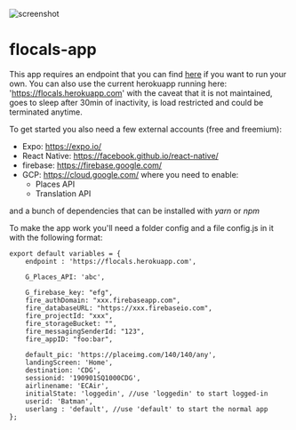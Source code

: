 ![screenshot](https://github.com/faical-allou/flocals-app/screenshot.png)

# flocals-app

This app requires an endpoint that you can find [here](https://github.com/faical-allou/flocals) if you want to run your own.
You can also use the current herokuapp running here: 'https://flocals.herokuapp.com' with the caveat that it is not maintained, goes to sleep after 30min of inactivity, is load restricted and could be terminated anytime.

To get started you also need a few external accounts (free and freemium):
+ Expo: https://expo.io/
+ React Native: https://facebook.github.io/react-native/
+ firebase: https://firebase.google.com/
+ GCP: https://cloud.google.com/
  where you need to enable: 
  * Places API
  * Translation API

and a bunch of dependencies that can be installed with *yarn* or *npm* 

To make the app work you'll need a folder config and a file config.js in it with the following format:
```
export default variables = {
    endpoint : 'https://flocals.herokuapp.com', 

    G_Places_API: 'abc',

    G_firebase_key: "efg",
    fire_authDomain: "xxx.firebaseapp.com",
    fire_databaseURL: "https://xxx.firebaseio.com",
    fire_projectId: "xxx",
    fire_storageBucket: "",
    fire_messagingSenderId: "123",
    fire_appID: "foo:bar",

    default_pic: 'https://placeimg.com/140/140/any',
    landingScreen: 'Home',
    destination: 'CDG', 
    sessionid: '190901SQ1000CDG',
    airlinename: 'ECAir',
    initialState: 'loggedin', //use 'loggedin' to start logged-in
    userid: 'Batman',
    userlang : 'default', //use 'default' to start the normal app
};
```
